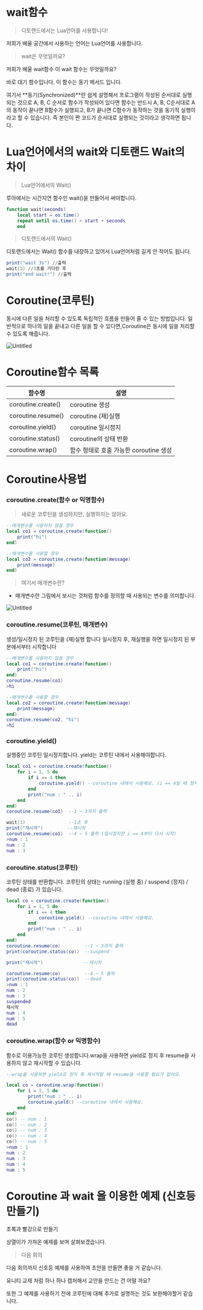 # wait함수

> 디토랜드에서는 Lua언어를 사용합니다!
> 

저희가 배울 공간에서 사용하는 언어는 Lua언어를 사용합니다. 

> wait은 무엇일까요?
> 

저희가 배울 wait함수 이 wait 함수는 무엇일까요?

바로 대기 함수입니다. 이 함수는 동기 메서드 입니다. 

여기서 **동기(Synchronized)**란 쉽게 설명해서 프로그램이 작성된 순서대로 실행되는 것으로 A, B, C 순서로 함수가 작성되어 있다면 함수는 반드시 A, B, C순서대로 A의 동작이 끝나면 B함수가 실행되고, B가 끝나면 C함수가 동작하는 것을 동기적 실행이라고 할 수 있습니다. 즉 본인이 짠 코드가 순서대로 실행되는 것이라고 생각하면 됩니다. 

# Lua언어에서의 wait와 디토랜드 Wait의 차이

> Lua언어에서의 Wait()
> 

루아에서는 시간지연 함수인 wait()을 만들어서 써야합니다.

```lua
function wait(seconds)
	local start = os.time()
	repeat until os.time() > start + seconds
	end
```

> 디토랜드에서의 Wait()
> 

디토랜드에서는 Wait() 함수를 내장하고 있어서 Lua언어처럼 길게 안 적어도 됩니다. 

```lua
print("wait 3s") //출력
wait(3) //3초를 기다린 후
print("end wait!") //출력
```

# Coroutine(코루틴)

동시에 다른 일을 처리할 수 있도록 독립적인 흐름을 만들어 줄 수 있는 방법입니다.
일반적으로 하나의 일을 끝내고 다른 일을 할 수 있다면,Coroutine은 동시에 일을 처리할 수 있도록 해줍니다.

![Untitled](wait%E1%84%92%E1%85%A1%E1%86%B7%E1%84%89%E1%85%AE%209298f4a2969a42f6bc15b60718d59dff/Untitled.png)

# Coroutine함수 목록

| 함수명 | 설명 |
| --- | --- |
| coroutine.create() | coroutine 생성 |
| coroutine.resume() | coroutine (재)실행 |
| coroutine.yield() | coroutine 일시정지 |
| coroutine.status() | coroutine의 상태 반환 |
| coroutine.wrap() | 함수 형태로 호출 가능한 coroutine 생성 |

# Coroutine사용법

### coroutine.create(함수 or 익명함수)

> 새로운 코루틴을 생성하지만, 실행하지는 않아요.
> 

```lua
--매개변수를 사용하지 않을 경우
local co1 = coroutine.create(function()
    print("hi")
end)

--매개변수를 사용할 경우
local co2 = coroutine.create(function(message)
    print(message)
end)
```

> 여기서 매개변수란?
> 
- 매개변수란  그림에서 보시는 것처럼 함수를 정의할 때 사용되는 변수를 의미합니다.

![Untitled](wait%E1%84%92%E1%85%A1%E1%86%B7%E1%84%89%E1%85%AE%209298f4a2969a42f6bc15b60718d59dff/Untitled%201.png)

### coroutine.resume(코루틴, 매개변수)

생성/일시정지 된 코루틴을 (재)실행 합니다
일시정지 후, 재실행을 하면 일시정지 된 부분에서부터 시작합니다

```lua
--매개변수를 사용하지 않을 경우
local co1 = coroutine.create(function()
    print("hi")
end)
coroutine.resume(co1)
>hi

--매개변수를 사용할 경우
local co2 = coroutine.create(function(message)
    print(message)
end)
coroutine.resume(co2, "hi")
>hi
```

### coroutine.yield()

실행중인 코루틴 일시정지합니다. yield는 코루틴 내에서 사용해야합니다.

```lua
local co1 = coroutine.create(function()
    for i = 1, 5 do
        if i == 4 then
            coroutine.yield() --coroutine 내에서 사용해요. (i == 4일 때 정지)
        end
        print("num : " .. i)
    end
end)
coroutine.resume(co1)  --1 ~ 3까지 출력

wait(1)                --1초 후 
print("재시작")         --재시작
coroutine.resume(co1)  --4 ~ 5 출력 (일시정지한 i == 4부터 다시 시작)
>num : 1
num : 2
num : 3
```

### coroutine.status(코루틴)

코루틴 상태를 반환합니다. 코루틴의 상태는 running (실행 중) / suspend (정지) / dead (종료) 가 있습니다.

```lua
local co = coroutine.create(function()
    for i = 1, 5 do
        if i == 4 then
            coroutine.yield() --coroutine 내에서 사용해요.
        end
        print("num : " .. i)
    end
end)
coroutine.resume(co)         --1 ~ 3까지 출력
print(coroutine.status(co))  --suspend

print("재시작")               --재시작

coroutine.resume(co)         --4 ~ 5 출력
print(coroutine.status(co))  --dead
>num : 1
num : 2
num : 3
suspended
재시작
num : 4
num : 5
dead
```

### coroutine.wrap(함수 or 익명함수)

함수로 이용가능한 코루틴 생성합니다.wrap을 사용하면 yield로 정지 후 resume을 사용하지 않고 재시작할 수 있습니다. 

```lua
--wrap을 사용하면 yield로 정지 후 재시작할 때 resume을 사용할 필요가 없어요.

local co = coroutine.wrap(function()
    for i = 1, 5 do
        print("num : " .. i)
        coroutine.yield() --coroutine 내에서 사용해요.
    end
end)
co() -- num : 1
co() -- num : 2
co() -- num : 3
co() -- num : 4
co() -- num : 5
>num : 1
num : 2
num : 3
num : 4
num : 5
```

# Coroutine 과 wait 을 이용한 예제 (신호등 만들기)

초록과 빨강으로 만들기

상열이가 가져온 예제를 보며 살펴보겠습니다.

> 다음 회의
> 

다음 회의까지 신호등 예제를 사용하여 초안을 만들면 좋을 거 같습니다.

유니티 교제 처럼 하나 하나 캡처해서 교안을 만드는 건 어떨 까요?

또한 그 예제를 사용하기 전에 코루틴에 대해 추가로 설명하는 것도 보완해야할거 같습니다.
